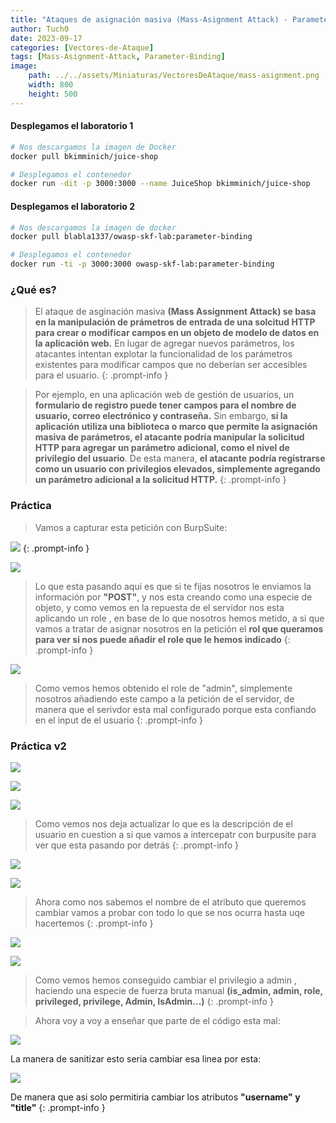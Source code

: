 ```yaml
---
title: "Ataques de asignación masiva (Mass-Asignment Attack) - Parameter Binding"
author: Tuch0
date: 2023-09-17
categories: [Vectores-de-Ataque]
tags: [Mass-Asignment-Attack, Parameter-Binding]
image:
    path: ../../assets/Miniaturas/VectoresDeAtaque/mass-asignment.png
    width: 800
    height: 500
---
```



#### Desplegamos el laboratorio 1

```bash
# Nos descargamos la imagen de Docker
docker pull bkimminich/juice-shop

# Desplegamos el contenedor
docker run -dit -p 3000:3000 --name JuiceShop bkimminich/juice-shop
```

#### Desplegamos el laboratorio 2

```bash
# Nos descargamos la imagen de docker
docker pull blabla1337/owasp-skf-lab:parameter-binding

# Desplegamos el contenedor
docker run -ti -p 3000:3000 owasp-skf-lab:parameter-binding
```

### ¿Qué es?

> El ataque de asginación masiva **(Mass Assignment Attack) se basa en la manipulación de prámetros de entrada de una solcitud HTTP para crear o modificar campos en un objeto de modelo de datos en la aplicación web.** En lugar de agregar nuevos parámetros, los atacantes intentan explotar la funcionalidad de los parámetros existentes para modificar campos que no deberían ser accesibles para el usuario.
{: .prompt-info }

> Por ejemplo, en una aplicación web de gestión de usuarios, un **formulario de registro puede tener campos para el nombre de usuario, correo electrónico y contraseña.** Sin embargo, **si la aplicación utiliza una biblioteca o marco que permite la asignación masiva de parámetros, el atacante podría manipular la solicitud HTTP para agregar un parámetro adicional, como el nivel de privilegio del usuario**. De esta manera, **el atacante podría registrarse como un usuario con privilegios elevados, simplemente agregando un parámetro adicional a la solicitud HTTP.**
{: .prompt-info }

### Práctica

> Vamos a capturar esta petición con BurpSuite:

![](../../assets/VectoresDeAtaque/Ataques-de-asignación-masiva-(Mass-Asignment-Attack)-Parameter-Binding/1.jpg)
{: .prompt-info }

![](../../assets/VectoresDeAtaque/Ataques-de-asignación-masiva-(Mass-Asignment-Attack)-Parameter-Binding/2.jpg)

> Lo que esta pasando aqui es que si te fijas nosotros le enviamos la información por **"POST"**, y nos esta creando como una especie de objeto, y como vemos en la repuesta de el servidor nos esta aplicando un role , en base de lo que nosotros hemos metido, a si que vamos a tratar de asignar nosotros en la petición el **rol que queramos para ver si nos puede añadir el role que le hemos indicado**
{: .prompt-info }

![](../../assets/VectoresDeAtaque/Ataques-de-asignación-masiva-(Mass-Asignment-Attack)-Parameter-Binding/3.jpg)

> Como vemos hemos obtenido el role de "admin", simplemente nosotros añadiendo este campo a la petición de el servidor, de manera que el serivdor esta mal configurado porque esta confiando en el input de el usuario
{: .prompt-info }



### Práctica v2

![](../../assets/VectoresDeAtaque/Ataques-de-asignación-masiva-(Mass-Asignment-Attack)-Parameter-Binding/4.jpg)

![](../../assets/VectoresDeAtaque/Ataques-de-asignación-masiva-(Mass-Asignment-Attack)-Parameter-Binding/5.jpg)

![](../../assets/VectoresDeAtaque/Ataques-de-asignación-masiva-(Mass-Asignment-Attack)-Parameter-Binding/6.jpg)

> Como vemos nos deja actualizar lo que es la descripción de el usuario en cuestion a si que vamos a intercepatr con burpusite para ver que esta pasando por detrás
{: .prompt-info }

![](../../assets/VectoresDeAtaque/Ataques-de-asignación-masiva-(Mass-Asignment-Attack)-Parameter-Binding/7.jpg)

![](../../assets/VectoresDeAtaque/Ataques-de-asignación-masiva-(Mass-Asignment-Attack)-Parameter-Binding/8.jpg)

> Ahora como nos sabemos el nombre de el atributo que queremos cambiar vamos a probar con todo lo que se nos ocurra hasta uqe hacertemos
{: .prompt-info }

![](../../assets/VectoresDeAtaque/Ataques-de-asignación-masiva-(Mass-Asignment-Attack)-Parameter-Binding/9.jpg)

![](../../assets/VectoresDeAtaque/Ataques-de-asignación-masiva-(Mass-Asignment-Attack)-Parameter-Binding/10.jpg)

> Como vemos hemos conseguido cambiar el privilegio a admin , haciendo una especie de fuerza bruta manual **(is_admin, admin, role, privileged, privilege, Admin, IsAdmin...)**
{: .prompt-info }

> Ahora voy a voy a enseñar que parte de el código esta mal:

![](../../assets/VectoresDeAtaque/Ataques-de-asignación-masiva-(Mass-Asignment-Attack)-Parameter-Binding/11.jpg)

La manera de sanitizar esto seria cambiar esa linea por esta:

![](../../assets/VectoresDeAtaque/Ataques-de-asignación-masiva-(Mass-Asignment-Attack)-Parameter-Binding/12.jpg)

De manera que asi solo permitiria cambiar los atributos **"username" y "title"**
{: .prompt-info }

